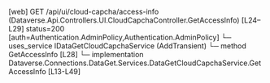 [web] GET /api/ui/cloud-capcha/access-info  (Dataverse.Api.Controllers.UI.CloudCapchaController.GetAccessInfo)  [L24–L29] status=200 [auth=Authentication.AdminPolicy,Authentication.AdminPolicy]
  └─ uses_service IDataGetCloudCapchaService (AddTransient)
    └─ method GetAccessInfo [L28]
      └─ implementation Dataverse.Connections.DataGet.Services.DataGetCloudCapchaService.GetAccessInfo [L13-L49]

